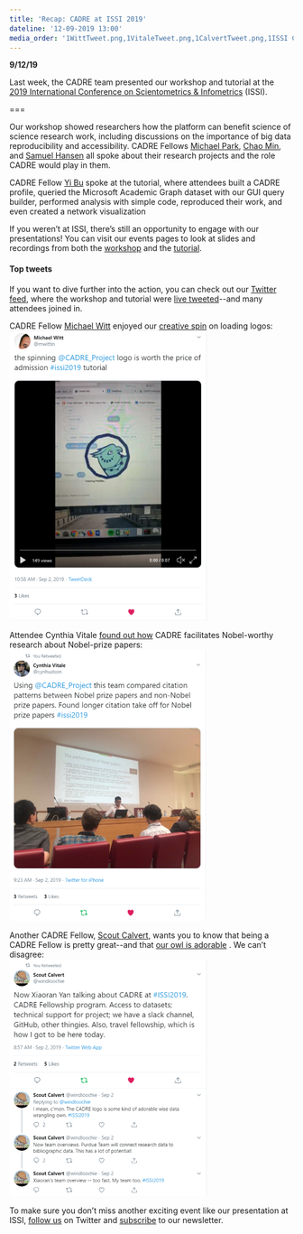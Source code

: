 ```yaml
---
title: 'Recap: CADRE at ISSI 2019'
dateline: '12-09-2019 13:00'
media_order: '1WittTweet.png,1VitaleTweet.png,1CalvertTweet.png,1ISSI CADRE workshop Sept 2019 (002).jpg,2ISSI CADRE workshop Sept 2019 (002).jpg'
---
```


**9/12/19**

Last week, the CADRE team presented our workshop and tutorial at the [2019 International Conference on Scientometrics & Infometrics](https://www.issi2019.org/) (ISSI).

===

Our workshop showed researchers how the platform can benefit science of science research work, including discussions on the importance of big data reproducibility and accessibility. CADRE Fellows [Michael Park](https://cadre.iu.edu/fellows/measuring-and-modeling-the-dynamics-of-science-using-the-cadre-platform), [Chao Min](https://cadre.iu.edu/fellows/understanding-citation-impact-of-scientific-publications-through-ego-centered-citation-networks), and [Samuel Hansen](https://cadre.iu.edu/fellows/systematic-over-time-study-of-the-similarities-and-differences-in-research-across-mathematics-and-the-sciences) all spoke about their research projects and the role CADRE would play in them.

CADRE Fellow [Yi Bu](https://cadre.iu.edu/fellows/understanding-citation-impact-of-scientific-publications-through-ego-centered-citation-networks) spoke at the tutorial, where attendees built a CADRE profile, queried the Microsoft Academic Graph dataset with our GUI query builder, performed analysis with simple code, reproduced their work, and even created a network visualization

If you weren’t at ISSI, there’s still an opportunity to engage with our presentations! You can visit our events pages to look at slides and recordings from both the [workshop](https://cadre.iu.edu/news-and-events/events/cadre-workshop) and the [tutorial](https://cadre.iu.edu/news-and-events/events/rome). 

#### Top tweets
If you want to dive further into the action, you can check out our [Twitter feed](https://twitter.com/CADRE_Project), where the workshop and tutorial were [live tweeted](https://twitter.com/CADRE_Project)--and many attendees joined in. 

CADRE Fellow [Michael Witt](https://cadre.iu.edu/fellows/utilizing-data-citation-for-aggregating-contextualizing-and-engaging-with-research-data-in-stem-education-research) enjoyed our [creative spin](https://twitter.com/mwittin/status/1168538594350383104) on loading logos:  
![A tweet from Michael Witt.](1WittTweet.png)

Attendee Cynthia Vitale [found out how](https://twitter.com/cynhudson/status/1168514717272481792?s=20) CADRE facilitates Nobel-worthy research about Nobel-prize papers:  
![A tweet from Cynthia Vitale.](1VitaleTweet.png)

Another CADRE Fellow, [Scout Calvert](https://cadre.iu.edu/fellows/mapping-collaborations-and-partnerships-in-sdg-research), wants you to know that being a CADRE Fellow is pretty great--and that [our owl is adorable](https://twitter.com/windloochie/status/1168508342165262337?s=20) . We can’t disagree:  
![A tweet from Scout Calvert.](1CalvertTweet.png) 

To make sure you don’t miss another exciting event like our presentation at ISSI, [follow us](https://twitter.com/CADRE_Project) on Twitter and [subscribe](https://cadre.iu.edu/news-and-events) to our newsletter.